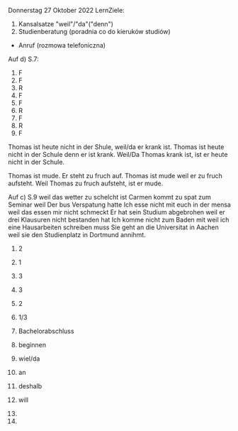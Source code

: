Donnerstag 27 Oktober 2022
LernZiele:
1) Kansalsatze "weil"/"da"("denn")
2) Studienberatung (poradnia co do kieruków studiów)
- Anruf (rozmowa telefoniczna)

Auf d) S.7:
1. F
2. F
3. R
4. F
5. F
6. R
7. F
8. R
9. F

Thomas ist heute nicht in der Shule, weil/da er krank ist.
Thomas ist heute nicht in der Schule denn er ist krank.
Weil/Da Thomas krank ist, ist er heute nicht in der Schule.

Thomas ist mude. Er steht zu fruch auf.
Thomas ist mude weil er zu fruch aufsteht.
Weil Thomas zu fruch aufsteht, ist er mude.

Auf c) S.9
weil das wetter zu schelcht ist
Carmen kommt zu spat zum Seminar weil Der bus Verspatung hatte
Ich esse nicht mit euch in der mensa weil das essen mir nicht schmeckt
Er hat sein Studium abgebrohen weil er drei Klausuren nicht bestanden hat
Ich komme nicht zum Baden mit weil ich eine Hausarbeiten schreiben muss
Sie geht an die Universitat in Aachen weil sie den Studienplatz in Dortmund annihmt.

1. 2
2. 1
3. 3
4. 3
5. 2
6. 1/3

1. Bachelorabschluss
2. beginnen
3. wiel/da
4. an
5. deshalb
6. will
7. 
8. 